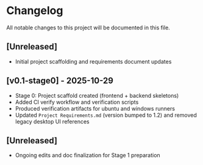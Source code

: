 # Changelog

All notable changes to this project will be documented in this file.

## [Unreleased]
- Initial project scaffolding and requirements document updates
## [v0.1-stage0] - 2025-10-29
- Stage 0: Project scaffold created (frontend + backend skeletons)
- Added CI verify workflow and verification scripts
- Produced verification artifacts for ubuntu and windows runners
- Updated `Project Requirements.md` (version bumped to 1.2) and removed legacy desktop UI references

## [Unreleased]
- Ongoing edits and doc finalization for Stage 1 preparation
